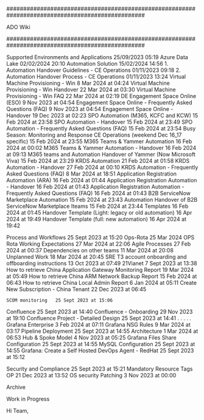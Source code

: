 #################################################################################################

ADO Wiki

#################################################################################################

Supported Environments and Applications 25/09/2023 05:19
  Azure Data Lake 02/02/2024 20:10
  Automation Solution 15/02/2024 14:56
    1. Automation Handover Guidelines - CE Operations 01/11/2023 09:18
    2. Automation Handover Process - CE Operations  01/11/2023 13:24
    Virtual Machine Provisioning - Win  8 Mar 2024 at 04:24 
      Virtual Machine Provisioning - Win Handover 22 Mar 2024 at 03:30
        Virtual Machine Provisioning - Win FAQ  22 Mar 2024 at 02:19
    DE Engagement Space Online (ESO)  9 Nov 2023 at 04:54
      Engagement Space Online - Frequently Asked Questions (FAQ)  9 Nov 2023 at 04:54
      Engagement Space Online - Handover  19 Dec 2023 at 02:23
    SPO Automation (M365, KCFC and KCW) 15 Feb 2024 at 23:58
      SPO Automation - Handover 15 Feb 2024 at 23:49 
      SPO Automation - Frequently Asked Questions (FAQ) 15 Feb 2024 at 23:54
      Busy Season: Monitoring and Response CE Operations (weekend Dec 16_17 specific) 15 Feb 2024 at 23:55
    M365 Teams & Yammer Automation 16 Feb 2024 at 00:02
      M365 Teams & Yammer Automation - Handover 16 Feb 2024 at 09:13 
      M365 teams and Automation Handover of Yammer (Now Microsoft Viva) 15 Feb 2024 at 23:29
    KRDS Automation 21 Feb 2024 at 01:58
      KRDS Automation - Handover 27 Feb 2024 at 00:10
      KRDS Automation - Frequently Asked Questions (FAQ)  8 Mar 2024 at 18:51
    Application Registration Automation (ARA)  16 Feb 2024 at 01:44 
      Application Registration Automation - Handover  16 Feb 2024 at 01:43
      Application Registration Automation - Frequently Asked Questions (FAQ)  16 Feb 2024 at 01:43
    B2B ServiceNow Marketplace Automation  15 Feb 2024 at 23:43
      Automation Handover of B2B ServiceNow Marketplace Iteams 15 Feb 2024 at 23:44
    Templates 16 Feb 2024 at 01:45
      Handover Template (Light: legacy or old automation) 16 Apr 2024 at 19:49
      Handover Template (full: new automation) 16 Apr 2024 at 19:42 
<!--   AKS 25 Sept 2023 at 15:15
    AKS PoC Docs  25 Sept 2023 at 15:15
      Base terraform-helm docker image  25 Sept 2023 at 15:15
      Creation of Docker DevOps agent 25 Sept 2023 at 15:15
    AKS POC ""No Content""
      Pipelines  ""No Content""
        Multistage Container job pipeline 17 Oct 2023 at 18:18
          Docker image pipeline 17 Oct 2023 at 18:18
          Terraform module pipeline 17 Oct 2023 at 18:18
          Terraform Consumer pipeline 17 Oct 2023 at 18:18
      Terraform Modules   ""No Content""
        Docker DevOps Agent Module  25 Sept 2023 at 15:15
          Releases    ""No Content""
            20220426.10   25 Sept 2023 at 15:15
            20220426.4    25 Sept 2023 at 15:15
            20220426.5    25 Sept 2023 at 15:15
            20220426.6    25 Sept 2023 at 15:15
            20220426.7    25 Sept 2023 at 15:15
        AKS PoC Tf Modules  25 Sept 2023 at 15:15
          Releases    ""No Content""
            20220421.19   25 Sept 2023 at 15:15
            20220421.20   25 Sept 2023 at 15:15
            20220421.21   25 Sept 2023 at 15:15
    Azure Kubernetes Service Support  25 Sept 2023 at 15:15
      Connect to an AKS cluster   25 Sept 2023 at 15:15   
      Setup AKS jump box    25 Sept 2023 at 15:15
      Configure connection to AKS cluster   25 Sept 2023 at 15:15 
      Troubleshooting cluster   25 Sept 2023 at 15:15 
    Azure - Exceptions  25 Sept 2023 at 14:55
    Azure OpenAI  31 Oct 2023 at 22:21
  KCw   25 Sept 2023 at 15:08
    KCW - What to add to the wiki   25 Sept 2023 at 15:08
    KCW Overview    25 Sept 2023 at 15:08 
  SANDBOX info  25 Sept 2023 at 15:07
  Secure Connectivity   25 Sept 2023 at 15:07  
    Squid proxy - Configuration and log review    27 Oct 2023 at 11:02
    Orange DCSC escalation matrix (29-Mar-2022)     25 Sept 2023 at 15:15
    Triger NSG flow log   25 Sept 2023 at 15:15
    Wireshark with circular buffer    25 Sept 2023 at 15:15
    DXC IPAM Escalation list    25 Sept 2023 at 15:15
  Websites - Azure services   25 Sept 2023 at 14:56 -->

Process and Workflows   25 Sept 2023 at 15:20
  Ops-Rota  25 Mar 2024
    OPS Rota Working Expectations   27 Mar 2024 at 22:06
  Agile Processes   27 Feb 2024 at 00:37 
    Dependencies on other teams   11 Mar 2024 at 20:08
    Unplanned Work    18 Mar 2024 at 20:45 
  SRE T3 account onboarding and offboarding instructions    13 Oct 2023 at 07:49 
  21Vianet    7 Sept 2023 at 13:38
    How to retrieve China Application Gateway Monitoring Report   19 Mar 2024 at 05:49
    How to retrieve China ARM Network Backup Report   15 Feb 2024 at 06:43
    How to retrieve China Local Admin Report    6 Jan 2024 at 05:11 
    Create New Subscription - China Tenant    22 Dec 2023 at 06:45
  <!-- Azure DevOps and Pipelines
    Ce-Ops-Automation-UnAttachedDisk    6 Nov 2023 at 19:13
    Azure Pipeline Job Documentation - EMARDC-Backup-Job    3 Nov 2023 at 18:29
    Azure Pipeline Job Documentation - Ce-Ops-Automation-RSVault-Report  3 Nov 2023 at 18:26
    Azure Pipeline Job Documentation - Ce-Ops-Automation-CMDBReport    3 Nov 2023 at 18:04
    Azure Pipeline Job Documentation - Ce-Ops-Automation-RG-Report    5 Dec 2023 at 15:14
    Create a DevOps Self Hosted Agent   25 Sept 2023 at 15:12
    Linux OAT ADO Pipeline    25 Sept 2023 at 15:12
    Microsoft 365 profile picture & DevOps avatar   25 Sept 2023 at 15:13
    Setting up self hosted windows agents   25 Sept 2023 at 15:12
    Windows Automation Jobs Pipeline    25 Sept 2023 at 15:12 
  Service Now     25 Sept 2023 at 15:06 
    Raise a incident for the L4 Automation Support group in Service NOW   11 Jan 2024 at 02:55 -->
    SCOM monitoring   25 Sept 2023 at 15:06
<!--     List of subscriptions in the CMDB   25 Sept 2023 at 15:06
    Generic request form for IDM    25 Sept 2023 at 15:06
    Update server owner or application service to new owner   25 Sept 2023 at 15:06
  SAR-ATO Process    25 Sept 2023 at 14:49
    SIA Process _ add new automation to NGA SAR (SAR ID 930300)   3 Feb 2024 at 07:12 -->

<!-- Projects and Initiatives     25 Sept 2023 at 15:20 
  Azure - management groups   25 Sept 2023 at 14:40
  Backup Reporting Solution   3 Feb 2024 at 07:13
    Implementation in KPMG Prod Tenant    25 Sept 2023 at 14:52
    Implementation in KPMG QA Tenant      25 Sept 2023 at 14:52
    Implementation in KPMG Dev Tenant     25 Sept 2023 at 14:52
  Clean-Up of Local Administrator Groups on Servers   25 Sept 2023 at 14:39
    Business Case: Clean-Up of Local Administrator Groups on Servers    25 Sept 2023 at 14:40 -->
  Confluence  25 Sept 2023 at 14:40
    Confluence - Onboarding   29 Nov 2023 at 19:10
    Confluence Project - Detailed Design    25 Sept 2023 at 14:41
    .
    .
    .
    .
    .
  Grafana Enterprise      3 Feb 2024 at 07:11
    Grafana NSG Rules     9 Mar 2024 at 03:17
    Pipeline Deployment   25 Sept 2023 at 14:55
    Architecture          1 Mar 2024 at 06:53 
    Hub & Spoke Model     4 Nov 2023 at 05:25
    Grafana Files Share Configuration     25 Sept 2023 at 14:55 
    MySQL Configuration   25 Sept 2023 at 14:55
    Grafana: Create a Self Hosted DevOps Agent - RedHat   25 Sept 2023 at 15:12 
<!--   Insecure Scheduled Task Migration     25 Sept 2023 at 14:41
    Executive Brief: Insecure Scheduled Tasks Migration to ADO    25 Sept 2023 at 14:42
  Tech Debt - IaaS Agent Enforcement     25 Sept 2023 at 14:43
    PoC Summary     1 Nov 2023 at 02:07
    IaaS Enforcement - PoC      25 Sept 2023 at 14:43 
      IaaS Agent PoC Plan       28 Sept 2023 at 05:41
    Requirements      25 Sept 2023 at 14:43
    Meeting Notes     25 Sept 2023 at 14:43
      14 Aug 2023 | Daily US Tier 3 Cloud Enterprise standup call (with Paul Sheffield)   25 Sept 2023 at 14:43
      Tooling   25 Sept 2023 at 14:43
        Azure Machine Configuration     25 Sept 2023 at 14:43
        Ansible Automation Platform     25 Sept 2023 at 14:43
        Azure Automanage                25 Sept 2023 at 14:43
        Puppet Enterprise               25 Sept 2023 at 14:43
      Agents        25 Sept 2023
        MDAV - IaaS agent enforcement   25 Sept 2023 at 14:43
        SCCM - IaaS agent enforcement   25 Sept 2023 at 14:43
        SCOM - IaaS Agent Enforcement   25 Sept 2023 at 14:43
        MDE - IaaS agent enforcement    25 Sept 2023 at 14:43
        MMA Agent Discovery Meeting     25 Sept 2023 at 14:43
        Illumio VEN Discovery Meeting   25 Sept 2023 at 14:43
        Qualys - IaaS agent enforcement 25 Sept 2023 at 14:43
    Second Kick Off Meeting         25 Sept 2023 at 14:43 

Knowledge Base    25 Sept 2023 at 15:20
  How to edit SNOW on call schedule (permanent rotation) for your Region    11 Nov 2023 at 07:40
  AMR Coding Standards      25 Sept 2023 at 15:18 
  Azure Policy Tagging Requirements     25 Sept 2023 at 15:06
  On Call (ServiceNow paging)     25 Sept 2023
  Websites - technical tooling sites    25 Sept 2023 at 14:58
  Websites - One Intranet and SPO Teams sites   25 Sept 2023 at 14:57 

Service Catalog     25 Sept 2023 at 15:20
  KRDS 2.0    25 Sept 2023 at 14:47

Tools and Automation    25 Sept 2023 at 15:21
  AccelNet and Receive Side Scaling     25 Sept 2023 at 14:47
  Internal PowerShell Gallery (itspsgallery)    25 Sept 2023 at 14:50 
    Configure Feed as PSRepository      25 Sept 2023 at 14:50
    Publish Custom Modules        25 Sept 2023 at 14:50
  Infrastructure as Code (IaC)    25 Sept 2023 at 14:43
    Best Practices for Repository Configuration     25 Sept 2023 at 14:43
  Next Generation Automation (NGA)      3 Feb 2024 at 07:1
    Adding Service Principals   4 Jan 2024 at 05:42 
    How to integrate      4 Jan 2024 at 05:42
    What is NGA           4 Jan 2024 at 05:42
    Next-Gen Environment details    4 Jan 2024 at 05:42
    Servicenow Plugin-NGA multistage pipeline integration   4 Jan 2024 at 05:42
  Onboard-feature-user-story-linking Logic App Explained    25 Sept 2023 at 15:03
  One Platform VM Agent Documentation   25 Sept 2023
    MDE   25 Sept 2023 at 15:09
    MMA   25 Sept 2023 at 15:09
    SCCM  25 Sept 2023 at 15:09 
    SCOM  25 Sept 2023 at 15:09
  Qualys Agent Remediate Effort   25 Sept 2023 at 15:01 -->

Security and Compliance   25 Sept 2023 at 15:21
  Mandatory Resource Tags OP    21 Dec 2023 at 13:52
  OS security Patching    3 Nov 2023 at 00:00
  <!-- QAR Reports   25 Sept 2023 at 15:1
    QAR Reports   25 Sept 2023 at 15:17
      SquidProxy Admin Report   25 Sept 2023 at 15:17
      Parorama Admin Report     25 Sept 2023 at 15:17
      Azure RBAC Report (Owner & Contributor)     25 Sept 2023 at 15:17
      CyberArk Admin Report   25 Sept 2023 at 15:17
      EA Portal User Report   25 Sept 2023 at 15:17
    Cert Expirations   25 Sept 2023 at 15:17

Training Onboarding and Offboarding        25 Sept 2023 at 15:21
  General Info    25 Sept 2023
    Request Azure DevOps Access and License     25 Sept 2023 at 15:33 
    Password Reset Portals : GO-CLD       25 Sept 2023 at 15:33
    Tenant Info and T3 Privileged group info    25 Sept 2023 at 15:33
    Cloud Enterprise Chapter Subscription Details   25 Jan 2024 at 03:08  

Communication and Collaboration     25 Sept 2023 at 15:21
  Definition of Done      25 Sept 2023 at 15:04
  Spike Outcome Decisions   25 Sept 2023 at 14:51
  Spike Story - Expectations    25 Sept 2023 at 15:05

Infrastructure Overview     25 Sept 2023 at 15:22

Feedback and Improvement    25 Sept 2023 at 15:22  -->

Archive

Work in Progress






Hi Team,





































































































